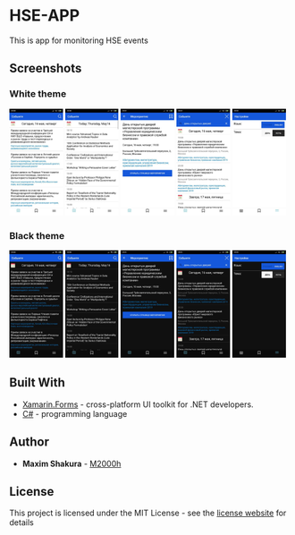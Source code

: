# HSE-APP
This is app for monitoring HSE events

## Screenshots

### White theme

<p float="left">
  <img src="/screenshots/main_rus_white.jpg" width="19%" />
  <img src="/screenshots/main_en_white.jpg" width="19%" />
  <img src="/screenshots/event_white_rus.jpg" width="19%" />
  <img src="/screenshots/search_rus_white.jpg" width="19%" /> 
  <img src="/screenshots/set_white.jpg" width="19%" />
</p>


### Black theme

<p float="left">
  <img src="/screenshots/main_rus_black.jpg" width="19%" />
  <img src="/screenshots/main_en_black.jpg" width="19%" />
  <img src="/screenshots/event_black.jpg" width="19%" />
  <img src="/screenshots/search_rus_black.jpg" width="19%" />
  <img src="/screenshots/set_black.jpg" width="19%" />
</p>

## Built With

* [Xamarin.Forms](https://docs.microsoft.com/en-us/xamarin/xamarin-forms/) - cross-platform UI toolkit for .NET developers.
* [C#](https://docs.microsoft.com/en-us/dotnet/csharp/) - programming language

## Author

* **Maxim Shakura** - [M2000h](https://github.com/M2000h)

## License

This project is licensed under the MIT License - see the [license website](https://opensource.org/licenses/MIT) for details
